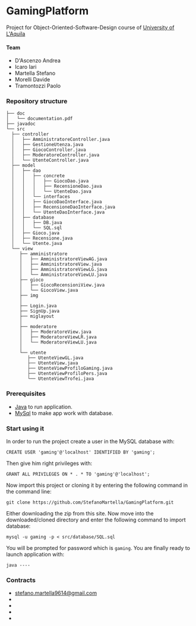 # GamingPlatform

Project for Object-Oriented-Software-Design course of [University of L'Aquila](http://univaq.it)

#### Team

- D'Ascenzo Andrea
- Icaro Iari
- Martella Stefano
- Morelli Davide
- Tramontozzi Paolo

### Repository structure
 ```
├── doc
│   └── documentation.pdf
├── javadoc
└── src
   ├── controller
   │   ├── AmministratoreController.java
   │   ├── GestioneUtenza.java
   │   ├── GiocoController.java
   │   ├── ModeratoreController.java
   │   └── UtenteController.java
   ├── model
   │   ├── dao
   │   │   ├── concrete
   │   │   │   ├── GiocoDao.java
   │   │   │   ├── RecensioneDao.java
   │   │   │   └── UtenteDao.java
   │   │   └── interfaces
   │   │   ├── GiocoDaoInterface.java
   │   │   ├── RecensioneDaoInterface.java
   │   │   └── UtenteDaoInterface.java
   │   ├── database
   │   │   ├── DB.java
   │   │   └── SQL.sql
   │   ├── Gioco.java
   │   ├── Recensione.java
   │   └── Utente.java
   └── view
      ├── amministratore
      │   ├── AmministratoreViewAG.java
      │   ├── AmministratoreView.java
      │   ├── AmministratoreViewLG.java
      │   └── AmministratoreViewLU.java
      ├── gioco
      │   ├── GiocoRecensioniView.java
      │   └── GiocoView.java
      ├── img
      │
      ├── Login.java
      ├── SignUp.java
      ├── miglayout
      │   
      ├── moderatore
      │   ├── ModeratoreView.java
      │   ├── ModeratoreViewLR.java
      │   └── ModeratoreViewLU.java
      │
      └── utente
         ├── UtenteViewGL.java
         ├── UtenteView.java
         ├── UtenteViewProfiloGaming.java
         ├── UtenteViewProfiloPers.java
         └── UtenteViewTrofei.java
```
### Prerequisites

 - [Java](https://www.java.com/it/download/) to run application.
 - [MySql](https://www.mysql.com/it/downloads/) to make app work with database.
 
### Start using it
 
 In order to run the project create a user in the MySQL database with:
 
 ```CREATE USER 'gaming'@'localhost' IDENTIFIED BY 'gaming';```
 
 Then give him right privileges with:
 
 ```GRANT ALL PRIVILEGES ON * . * TO 'gaming'@'localhost';```
 
 Now import  this project or cloning it by entering the following command in the command line:
 
 ```git clone https://github.com/StefanoMartella/GamingPlatform.git```
 
 Either downloading the zip from this site.
 Now move into the downloaded/cloned directory and enter the following command to import database:
 
 ```mysql -u gaming -p < src/database/SQL.sql```
 
 You will be prompted for password which is ```gaming```.
 You are finally ready to launch application with:
 
 ```java ----```

### Contracts 

 - stefano.martella9614@gmail.com
 -
 -
 -
 -
 
